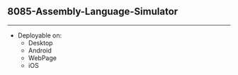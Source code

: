8085-Assembly-Language-Simulator
--------------------------------
--------------------------------
- Deployable on:
	- Desktop
	- Android
	- WebPage
	- iOS